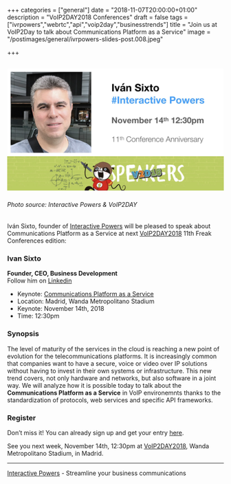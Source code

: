 +++
categories = ["general"]
date = "2018-11-07T20:00:00+01:00"
description = "VoIP2DAY2018 Conferences"
draft = false
tags = ["ivrpowers","webrtc","api","voip2day","businesstrends"]
title = "Join us at VoIP2Day to talk about Communications Platform as a Service"
image = "/postimages/general/ivrpowers-slides-post.008.jpeg"

+++

![Ivan Sixto](/postimages/general/ivrpowers-slides-post.008.jpeg)
---------
###### Photo source: Interactive Powers & VoIP2DAY

Iván Sixto, founder of [Interactive Powers]( http://www.ivrpowers.com/) will be pleased to speak about Communications Platform as a Service at next [VoIP2DAY2018](http://blog.ivrpowers.com/post/general/next-voip2day-2018/) 11th Freak Conferences edition:

###	Ivan Sixto  
**Founder, CEO, Business Development**  
Follow him on [Linkedin](https://www.linkedin.com/in/isixto/)

* Keynote: [Communications Platform as a Service](http://www.voip2day.com/en/2018/conferencias/plataforma-de-comunicaciones-como-servicio)
* Location: Madrid, Wanda Metropolitano Stadium
* Keynote: November 14th, 2018
* Time: 12:30pm

###	Synopsis

The level of maturity of the services in the cloud is reaching a new point of evolution for the telecommunications platforms. It is increasingly common that companies want to have a secure, voice or video over IP solutions without having to invest in their own systems or infrastructure. This new trend covers, not only hardware and networks, but also software in a joint way. We will analyze how it is possible today to talk about the **Communications Platform as a Service** in VoIP environemnts thanks to the standardization of protocols, web services and specific API frameworks.

###	Register 

Don’t miss it! You can already sign up and get your entry [here](http://www.voip2day.com/es/2018).

See you next week, November 14th, 12:30pm at [VoIP2DAY2018](http://www.voip2day.com), Wanda Metropolitano Stadium, in Madrid.

---
[Interactive Powers](http://www.ivrpowers.com/) - Streamline your business communications




